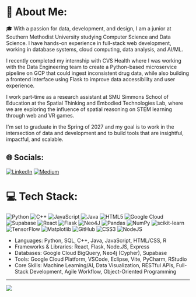 # 💫 About Me:
🎓 With a passion for data, development, and design, I am a junior at Southern Methodist University studying Computer Science and Data Science. I have hands-on experience in full-stack web development, working in database systems, cloud computing, data analysis, and AI/ML.

I recently completed my internship with CVS Health where I was working with the Data Engineering team to create a Python-based microservice pipeline on GCP that could ingest inconsistent drug data, while also building a frontend interface using Flask to improve data accessibility and user experience. 

I work part-time as a research assistant at SMU Simmons School of Education at the Spatial Thinking and Embodied Technologies Lab, where we are exploring the influence of spatial reasoning on STEM learning through web and VR games.

I'm set to graduate in the Spring of 2027 and my goal is to work in the intersection of data and development and to build tools that are insightful, impactful, and scalable.

## 🌐 Socials:
[![LinkedIn](https://img.shields.io/badge/LinkedIn-%230077B5.svg?logo=linkedin&logoColor=white)](https://linkedin.com/in/www.linkedin.com/in/ruth-a-60839b261) [![Medium](https://img.shields.io/badge/Medium-12100E?logo=medium&logoColor=white)](https://medium.com/@ruthas1200) 

# 💻 Tech Stack:
![Python](https://img.shields.io/badge/python-3670A0?style=for-the-badge&logo=python&logoColor=ffdd54) ![C++](https://img.shields.io/badge/c++-%2300599C.svg?style=for-the-badge&logo=c%2B%2B&logoColor=white) ![JavaScript](https://img.shields.io/badge/javascript-%23323330.svg?style=for-the-badge&logo=javascript&logoColor=%23F7DF1E) ![Java](https://img.shields.io/badge/java-%23ED8B00.svg?style=for-the-badge&logo=openjdk&logoColor=white) ![HTML5](https://img.shields.io/badge/html5-%23E34F26.svg?style=for-the-badge&logo=html5&logoColor=white) ![Google Cloud](https://img.shields.io/badge/GoogleCloud-%234285F4.svg?style=for-the-badge&logo=google-cloud&logoColor=white) ![Supabase](https://img.shields.io/badge/Supabase-3ECF8E?style=for-the-badge&logo=supabase&logoColor=white) ![React](https://img.shields.io/badge/react-%2320232a.svg?style=for-the-badge&logo=react&logoColor=%2361DAFB) ![Flask](https://img.shields.io/badge/flask-%23000.svg?style=for-the-badge&logo=flask&logoColor=white) ![Neo4J](https://img.shields.io/badge/Neo4j-008CC1?style=for-the-badge&logo=neo4j&logoColor=white) ![Pandas](https://img.shields.io/badge/pandas-%23150458.svg?style=for-the-badge&logo=pandas&logoColor=white) ![NumPy](https://img.shields.io/badge/numpy-%23013243.svg?style=for-the-badge&logo=numpy&logoColor=white) ![scikit-learn](https://img.shields.io/badge/scikit--learn-%23F7931E.svg?style=for-the-badge&logo=scikit-learn&logoColor=white) ![TensorFlow](https://img.shields.io/badge/TensorFlow-%23FF6F00.svg?style=for-the-badge&logo=TensorFlow&logoColor=white) ![Matplotlib](https://img.shields.io/badge/Matplotlib-%23ffffff.svg?style=for-the-badge&logo=Matplotlib&logoColor=black) ![GitHub](https://img.shields.io/badge/github-%23121011.svg?style=for-the-badge&logo=github&logoColor=white) ![CSS3](https://img.shields.io/badge/css3-%231572B6.svg?style=for-the-badge&logo=css3&logoColor=white) ![NodeJS](https://img.shields.io/badge/node.js-6DA55F?style=for-the-badge&logo=node.js&logoColor=white)


- Languages: Python, SQL, C++, Java, JavaScript, HTML/CSS, R
- Frameworks & Libraries: React, Flask, Node.JS, Express
- Databases: Google Cloud BigQuery, Neo4j (Cypher), Supabase
- Tools: Google Cloud Platform, VSCode, Eclipse, Vite, PyCharm, RStudio
- Core Skills: Machine Learning/AI, Data Visualization, RESTful APIs, Full-Stack Development, Agile Workflow, Object-Oriented Programming


---
[![](https://visitcount.itsvg.in/api?id=RuthA120&icon=0&color=0)](https://visitcount.itsvg.in)

<!-- Proudly created with GPRM ( https://gprm.itsvg.in ) -->
